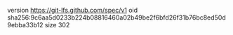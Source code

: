 version https://git-lfs.github.com/spec/v1
oid sha256:9c6aa5d0233b224b08816460a02b49be2f6bfd26f31b76bc8ed50d9ebba33b12
size 302

